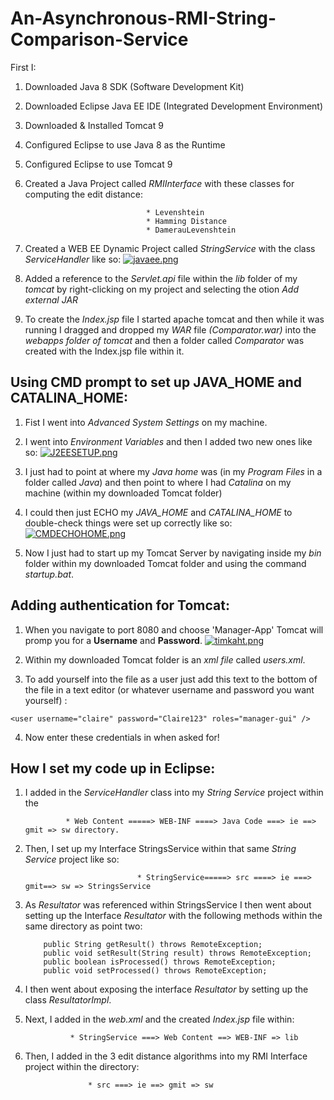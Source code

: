 # An-Asynchronous-RMI-String-Comparison-Service

First I:

1. Downloaded Java 8 SDK (Software Development Kit)
2. Downloaded Eclipse Java EE IDE  (Integrated Development Environment)
3. Downloaded & Installed Tomcat 9
4. Configured Eclipse to use Java 8 as the Runtime
5. Configured Eclipse to use Tomcat 9
6. Created a Java Project called *RMIInterface* with these classes for computing the edit distance:
                                  
                                  
                                  * Levenshtein
                                  * Hamming Distance
                                  * DamerauLevenshtein
                                  
7. Created a WEB EE Dynamic Project called *StringService* with the class *ServiceHandler* like so:
[![javaee.png](https://s11.postimg.org/jh81lmjqr/javaee.png)](https://postimg.org/image/9woeyquen/)

8. Added a reference to the *Servlet.api* file within the *lib* folder of my *tomcat* by right-clicking on my project and selecting the otion *Add external JAR*
9. To create the *Index.jsp* file I started apache tomcat and then while it was running I dragged and dropped my *WAR* file *(Comparator.war)* into the *webapps folder of tomcat* and then a folder called *Comparator* was created with the Index.jsp file within it.

## Using CMD prompt to set up JAVA_HOME and CATALINA_HOME:
1. Fist I went into *Advanced System Settings* on my machine.
2. I went into *Environment Variables* and then I added two new ones like so:
[![J2EESETUP.png](https://s14.postimg.org/4f0lhocbl/J2_EESETUP.png)](https://postimg.org/image/cxa1m0iu5/)

3. I just had to point at where my *Java home* was (in my *Program Files* in a folder called *Java*) and then point to where I had *Catalina* on my machine (within my downloaded Tomcat folder)

4. I could then just ECHO my *JAVA_HOME* and *CATALINA_HOME* to double-check things were set up correctly like so:
[![CMDECHOHOME.png](https://s13.postimg.org/f1po3xepz/CMDECHOHOME.png)](https://postimg.org/image/uaflhp8eb/)

5. Now I just had to start up my Tomcat Server by navigating inside my *bin* folder within my downloaded Tomcat folder and using the command *startup.bat*.

## Adding authentication for Tomcat:

1. When you navigate to port 8080 and choose 'Manager-App' Tomcat will promp you for a __Username__ and __Password__.
[![timkaht.png](https://s11.postimg.org/3vl0z0yub/timkaht.png)](https://postimg.org/image/yd0vqkm73/)

2. Within my downloaded Tomcat folder is an *xml file* called *users.xml*.
3. To add yourself into the file as a user just add this text to the bottom of the file in a text editor (or whatever username and password you want yourself) :
```
<user username="claire" password="Claire123" roles="manager-gui" /> 
```

4. Now enter these credentials in when asked for!

## How I set my code up in Eclipse:
1. I added in the *ServiceHandler* class into my *String Service* project within the

				* Web Content =====> WEB-INF ====> Java Code ===> ie ==> gmit => sw directory.
2. Then, I set up my Interface StringsService within that same *String Service* project like so:

                                * StringService=====> src ====> ie ===> gmit==> sw => StringsService
3. As *Resultator* was referenced within StringsService I then went about setting up the Interface *Resultator* with the following methods within the same directory as point two:

	````    
		public String getResult() throws RemoteException;
		public void setResult(String result) throws RemoteException;
		public boolean isProcessed() throws RemoteException;
		public void setProcessed() throws RemoteException; 
	````
4. I then went about exposing the interface *Resultator* by setting up the class *ResultatorImpl*.
5. Next, I added in the *web.xml* and the created *Index.jsp* file within:

				 * StringService ===> Web Content ==> WEB-INF => lib
6. Then, I added in the 3 edit distance algorithms into my RMI Interface project within the directory:

			       	 * src ===> ie ==> gmit => sw

